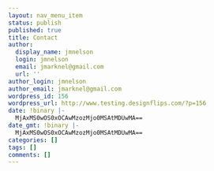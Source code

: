 ```yaml
---
layout: nav_menu_item
status: publish
published: true
title: Contact
author:
  display_name: jmnelson
  login: jmnelson
  email: jmarknel@gmail.com
  url: ''
author_login: jmnelson
author_email: jmarknel@gmail.com
wordpress_id: 156
wordpress_url: http://www.testing.designflips.com/?p=156
date: !binary |-
  MjAxMS0wOS0xOCAwMzozMjo0MSAtMDUwMA==
date_gmt: !binary |-
  MjAxMS0wOS0xOCAwMzozMjo0MSAtMDUwMA==
categories: []
tags: []
comments: []
---
```


